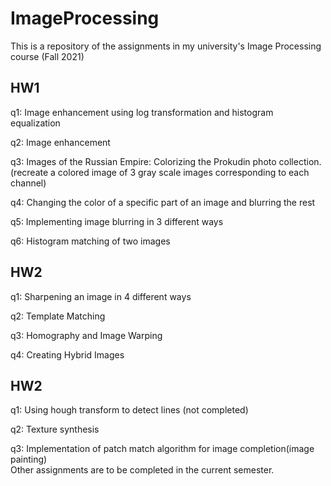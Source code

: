 # ImageProcessing
This is a repository of the assignments in my university's Image Processing course (Fall 2021)
<br>
## HW1 
q1: Image enhancement using log transformation and histogram equalization <br>

q2: Image enhancement <br>

q3: Images of the Russian Empire: Colorizing the Prokudin photo collection. (recreate a colored image of 3 gray scale images corresponding to each channel) <br>

q4: Changing the color of a specific part of an image and blurring the rest<br>

q5: Implementing image blurring in 3 different ways <br>

q6: Histogram matching of two images <br>

## HW2
q1: Sharpening an image in 4 different ways<br>

q2: Template Matching <br>

q3: Homography and Image Warping <br>

q4: Creating Hybrid Images<br>

## HW2
q1: Using hough transform to detect lines (not completed)<br>

q2: Texture synthesis<br>

q3: Implementation of patch match algorithm for image completion(image painting)<br>
Other assignments are to be completed in the current semester.

